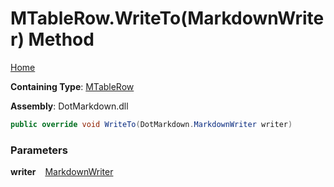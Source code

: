 # MTableRow\.WriteTo\(MarkdownWriter\) Method

[Home](../../../../README.md)

**Containing Type**: [MTableRow](../README.md)

**Assembly**: DotMarkdown\.dll

```csharp
public override void WriteTo(DotMarkdown.MarkdownWriter writer)
```

### Parameters

**writer** &ensp; [MarkdownWriter](../../../MarkdownWriter/README.md)